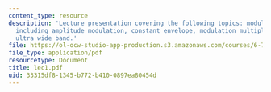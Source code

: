 ```yaml
---
content_type: resource
description: 'Lecture presentation covering the following topics: modulation techniques
  including amplitude modulation, constant envelope, modulation multiple access, and
  ultra wide band.'
file: https://ol-ocw-studio-app-production.s3.amazonaws.com/courses/6-776-high-speed-communication-circuits-spring-2005/33315df81345b772b4100897ea80454d_lec1.pdf
file_type: application/pdf
resourcetype: Document
title: lec1.pdf
uid: 33315df8-1345-b772-b410-0897ea80454d
---
```

